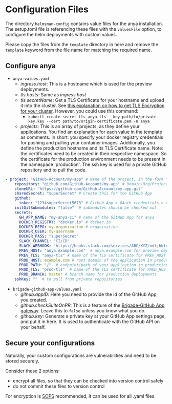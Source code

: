 # Configuration Files
The directory `helmsman-config` contains value files for the anya installation. The setup.toml file is referencing these files with the `valuesFile` option, to configure the helm deployments with custom values.

Please copy the files from the `template` directory in here and remove the `template` keyword from the file name for matching the required name.

## Configure anya
- `anya-values.yaml`
  - _ingress.host_: This is a hostname which is used for the preview deployments.
  - _tls.hosts_: Same as _ingress.host_
  - _tls.secretName_: Get a TLS Certificate for your hostname and upload it into the cluster. See [this explanation on how to get TLS Encryption for your cluster](../docs/TLS_HTTPS.md). However, you could use this command:
    - `kubectl create secret tls anya-tls --key path/to/private-key.key --cert path/to/origin-certificate.pem -n anya`
  - _projects_: This is an array of projects, as they define your applications. You find an explanation for each value in the template as comments. In short: you specify your docker registry credentials for pushing and pulling your container images. Additionally, you define the production hostname and its TLS Certificate name. Note: the certificates need to be created in their respective namespace. So the certificate for the production environment needs to be present in the namespace 'production'.
    The ssh key is used for a private GitHub repository and to pull the code.

```yaml
- project: "GitHub-Account/my-app" # Name of the project, in the form "user/project"
    repository: "github.com/GitHub-Account/my-app" # Domain/Org/Project
    cloneURL: "https://github.com/GitHub-Account/my-app.git"
    sharedSecret: "superSecret" # Create this for the GitHub App
    github:
      token: "1234superSecret5678" # GitHub App > OAuth credentials > Client secret
    initGitSubmodules: "false"  # submodules should be checked out
    secrets:
      GH_APP_NAME: "my-anya-ci" # name of the GitHub App for anya
      DOCKER_REGISTRY: "docker.io" # docker.io
      DOCKER_REPO: my-organisation # organisation
      DOCKER_USER: my-username
      DOCKER_PASS: "superSecret"
      SLACK_CHANNEL: "CI/CD"
      SLACK_WEBHOOK: "https://hooks.slack.com/services/ABC/XYZ/ndfjhkfdjk"
      PREV_HOST: "anya.example.com"  # anya.example.com for preview deployments
      PREV_TLS: "anya-tls" # name of the TLS certificate for PREV_HOST
      PROD_HOST: example.com # root domain of the application in production
      PROD_PATH: "/"  # endpoint/path of your application in production
      PROD_TLS: "prod-tls"  # name of the TLS certificate for PROD_HOST
      PROD_BRANCH: master # branch name for production deployments
    sshKey: ""  # to pull from private repositories
```



- `brigade-github-app-values.yaml`
  - _github.appID_: Here you need to provide the id of the GitHub App, you created.
  - _github.checkSuiteOnPR_: This is a feature of the [Brigade-GitHub App gateway](https://github.com/Azure/brigade-github-app). Leave this to `false` unless you know what you do.
  - _github.key_: Generate a private key at your GitHub App settings page, and put it in here. It is used to authenticate with the GitHub API on your behalf.

## Secure your configurations
Naturally, your custom configurations are vulnerabilities and need to be stored securely.

Consider these 2 options:
- encrypt all files, so that they can be checked into version control safely
- do not commit these files to version control


For encryption is [SOPS](https://github.com/mozilla/sops) recommended, it can be used for all .yaml files.
